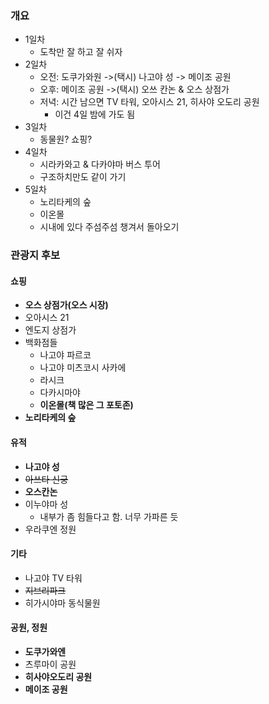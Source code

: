 ### 개요
- 1일차
	- 도착만 잘 하고 잘 쉬자
- 2일차
	- 오전: 도쿠가와원 ->(택시) 나고야 성 -> 메이조 공원
	- 오후: 메이조 공원 ->(택시) 오쓰 칸논 & 오스 상점가
	- 저녁: 시간 남으면 TV 타워, 오아시스 21, 히사야 오도리 공원
		- 이건 4일 밤에 가도 됨
- 3일차
	- 동물원? 쇼핑?
- 4일차
	- 시라카와고 & 다카야마 버스 투어
	- 구조하치만도 같이 가기
- 5일차
	- 노리타케의 숲
	- 이온몰
	- 시내에 있다 주섬주섬 챙겨서 돌아오기

### 관광지 후보
#### 쇼핑
- **오스 상점가(오스 시장)**
- 오아시스 21
- 엔도지 상점가
- 백화점들
	- 나고야 파르코
	- 나고야 미츠코시 사카에
	- 라시크
	- 다카시마야
	- **이온몰(책 많은 그 포토존)**
- **노리타케의 숲**
#### 유적
- **나고야 성**
- ~~아쓰타 신궁~~
- **오스칸논**
- 이누야마 성
	- 내부가 좀 힘들다고 함. 너무 가파른 듯
- 우라쿠엔 정원
#### 기타
- 나고야 TV 타워
- ~~지브리파크~~
- 히가시야마 동식물원
#### 공원, 정원
- **도쿠가와엔**
- 츠루마이 공원
- **히사야오도리 공원**
- **메이조 공원**